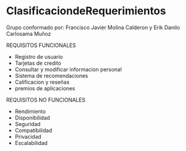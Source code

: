 # ClasificaciondeRequerimientos
Grupo conformado por: Francisco Javier Molina Calderon y Erik Danilo Carlosama Muñoz

REQUISITOS FUNCIONALES
* Registro de usuario
* Tarjetas de credito
* Consultar y modificar informacion personal
* Sistema de recomendaciones
* Calificacion y reseñas
* premios de aplicaciones

REQUISITOS NO FUNCIONALES
*  Rendimiento
*  Disponibilidad
*  Seguridad
*  Compatibilidad
*  Privacidad
*  Escalabilidad

